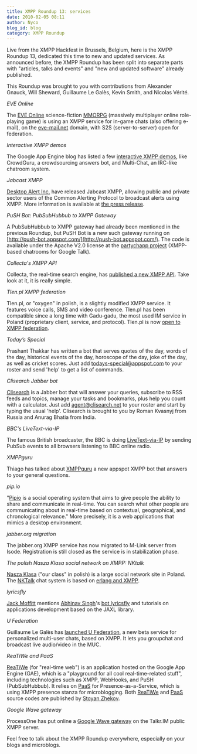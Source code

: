 ```yaml
---
title: XMPP Roundup 13: services
date: 2010-02-05 08:11
author: Nyco
blog_id: blog
category: XMPP Roundup
---
```


Live from the XMPP Hackfest in Brussels, Belgium, here is the XMPP Roundup 13, dedicated this time to new and updated services. As announced before, the XMPP Roundup has been split into separate parts with "articles, talks and events" and "new and updated software" already published.

This Roundup was brought to you with contributions from Alexander Gnauck, Will Sheward, Guillaume Le Galès, Kevin Smith, and Nicolas Vérité.

*EVE Online*

The [EVE Online](http://www.eveonline.com/) science-fiction [MMORPG](http://en.wikipedia.org/wiki/Massively_multiplayer_online_role-playing_game) (massively multiplayer online role-playing game) is using an XMPP service for in-game chats (also offering e-mail), on the [eve-mail.net](http://eve-mail.net/) domain, with S2S (server-to-server) open for federation.

*Interactive XMPP demos*

The Google App Engine blog has listed a few [interactive XMPP demos](http://googleappengine.blogspot.com/2009/10/interactive-xmpp-demos.html), like CrowdGuru, a crowdsourcing answers bot, and Multi-Chat, an IRC-like chatroom system.

*Jabcast XMPP*

[Desktop Alert Inc.](http://desktopalert.net/) have released Jabcast XMPP, allowing public and private sector users of the Common Alerting Protocol to broadcast alerts using XMPP. More information is available at [the press release](http://www.prweb.com/releases/Jabcast/XMPP/prweb2991694.htm).

*PuSH Bot: PubSubHubbub to XMPP Gateway*

A PubSubHubbub to XMPP gateway had already been mentioned in the previous Roundup, but PuSH Bot is a new such gateway running on [http://push-bot.appspot.com/](http://push-bot.appspot.com/). The code is available under the Apache V2.0 license at the [partychapp project](http://code.google.com/p/partychapp/source/browse/#svn/trunk/pushbot) (XMPP-based chatrooms for Google Talk).

*Collecta's XMPP API*

Collecta, the real-time search engine, has [published a new XMPP API](http://developer.collecta.com/XmppApi/). Take look at it, it is really simple.

*Tlen.pl XMPP federation*

Tlen.pl, or "oxygen" in polish, is a slightly modified XMPP service. It features voice calls, SMS and video conference. Tlen.pl has been compatible since a long time with Gadu-gadu, the most used IM service in Poland (proprietary client, service, and protocol). Tlen.pl is now [open to XMPP federation](http://osnews.pl/juz-dziala-s2s-w-sieci-tlenpl/).

*Today’s Special*

Prashant Thakkar has written a bot that serves quotes of the day, words of the day, historical events of the day, horoscope of the day, joke of the day, as well as cricket scores. Just add todays-special@appspot.com to your roster and send 'help' to get a list of commands.

*Clisearch Jabber bot*

[Clisearch](http://clisearch.net/) is a Jabber bot that will answer your queries, subscribe to RSS feeds and topics, manage your tasks and bookmarks, plus help you count with a calculator. Just add agent@clisearch.net to your roster and start by typing the usual 'help'. Clisearch is brought to you by Roman Kvasnyj from Russia and Anurag Bhatia from India.

*BBC's LiveText-via-IP*

The famous British broadcaster, the BBC is doing [LiveText-via-IP](http://www.bbc.co.uk/blogs/radiolabs/2009/11/pushfeeds.shtml) by sending PubSub events to all browsers listening to BBC online radio.

*XMPPguru*

Thiago has talked about [XMPPguru](http://xmppjingle.blogspot.com/2009/12/xmpp-bots-xmppguru.html) a new appspot XMPP bot that answers to your general questions.

*pip.io*

"[Pipio](http://pip.io) is a social operating system that aims to give people the ability to share and communicate in real-time. You can search what other people are communicating about in real-time based on contextual, geographical, and chronological relevance." More precisely, it is a web applications that mimics a desktop environment.

*jabber.org migration*

The jabber.org XMPP service has now migrated to M-Link server from Isode. Registration is still closed as the service is in stabilization phase.

*The polish Nasza Klasa social network on XMPP: NKtalk*

[Nasza Klasa](http://nasza-klasa.pl/) ("our class" in polish) is a large social network site in Poland. The [NKTalk](http://nasza-klasa.pl/nktalk) chat system is based on [erlang and XMPP](http://erlang-consulting.com/press-releases/3/entry/1129).

*lyricsfly*

[Jack Moffitt](http://metajack.im/2010/01/13/song-lyrics-xmpp-bot-and-tutorial/) mentions [Abhinav Singh](http://abhinavsingh.com/)'s [bot lyricsfly](xmpp:lyricsfly@gtalkbots.com) and tutorials on applications development based on the JAXL library.

*U Federation*

Guillaume Le Galès has [launched U Federation](http://www.marketing3.fr/2010/01/20/lancement-de-u-federation-et-de-u-pro-la-video-en-direct-pour-tous/), a new beta service for personalized multi-user chats, based on XMPP. It lets you groupchat and broadcast live audio/video in the MUC.

*ReaTiWe and PaaS*

[ReaTiWe](http://reatiwe.appspot.com/) (for "real-time web") is an application hosted on the Google App Engine (GAE), which is a "playground for all cool real-time-related stuff", including technologies such as XMPP, WebHooks, and PuSH (PubSubHubbub). It relies on [PaaS](http://status.zhware.net/) for Presence-as-a-Service, which is using XMPP presence stanza for microblogging. Both [ReaTiWe](http://github.com/zh/reatiwe) and [PaaS](http://status.zhware.net/) source codes are published by [Stoyan Zhekov](http://zh.soup.io/).

*Google Wave gateway*

ProcessOne has put online a [Google Wave gateway](http://www.process-one.net/en/blogs/article/google_wave_xmpp_notification_gateway/) on the Talkr.IM public XMPP server.

Feel free to talk about the XMPP Roundup everywhere, especially on your blogs and microblogs.
